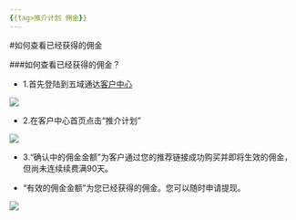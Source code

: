 ```yaml
---
{{tag>推介计划 佣金}}
---
```

#如何查看已经获得的佣金

###如何查看已经获得的佣金？

* 1.首先登陆到五域通达[客户中心](http://portal.51hosting.com)

![](http://ww4.sinaimg.cn/large/a74eed94jw1dz50olkp23j.jpg)

* 2.在客户中心首页点击“推介计划”

![](http://ww3.sinaimg.cn/large/a74e55b4jw1e1dwu0n71sj.jpg)

* 3.“确认中的佣金金额”为客户通过您的推荐链接成功购买并即将生效的佣金，但尚未连续续费满90天。

* “有效的佣金金额”为您已经获得的佣金。您可以随时申请提现。

![](http://ww3.sinaimg.cn/large/a15e6eb9jw1e7m0gh3g3yj20lr0fjq4t.jpg)
